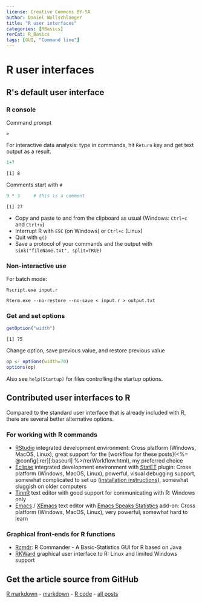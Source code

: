 ```yaml
---
license: Creative Commons BY-SA
author: Daniel Wollschlaeger
title: "R user interfaces"
categories: [RBasics]
rerCat: R_Basics
tags: [GUI, "Command line"]
---
```


R user interfaces
=========================

R's default user interface
----------------

### R console

Command prompt

```
>
```

For interactive data analysis: type in commands, hit `Return` key and get text output as a result.


```r
1+7
```

```
[1] 8
```


Comments start with `#`


```r
9 * 3     # this is a comment
```

```
[1] 27
```


 * Copy and paste to and from the clipboard as usual (Windows: `Ctrl+c` and `Ctrl+v`)
 * Interrupt R with `ESC` (on Windows) or `Ctrl+c` (Linux)
 * Quit with `q()`
 * Save a protocol of your commands and the output with `sink("fileName.txt", split=TRUE)`

### Non-interactive use

For batch mode:

`Rscript.exe input.r`

`Rterm.exe --no-restore --no-save < input.r > output.txt`

### Get and set options


```r
getOption("width")
```

```
[1] 75
```


Change option, save previous value, and restore previous value


```r
op <- options(width=70)
options(op)
```


Also see `help(Startup)` for files controlling the startup options.

Contributed user interfaces to R
----------------

Compared to the standard user interface that is already included with R, there are several better alternative options.

### For working with R commands

 - [RStudio](http://www.rstudio.org/) integrated development environment: Cross platform (Windows, MacOS, Linux), great support for the [workflow for these posts](<%= @config[:rer][:baseurl] %>/rerWorkflow.html), my preferred choice
 - [Eclipse](http://www.eclipse.org/eclipse) integrated development environment with [StatET](http://www.walware.de/goto/statet) plugin: Cross platform (Windows, MacOS, Linux), powerful, visual debugging support, somewhat complicated to set up ([installation instructions](http://www.splusbook.com/RIntro/R_Eclipse_StatET.pdf)), somewhat sluggish on older computers
 - [TinnR](http://sourceforge.net/projects/tinn-r) text editor with good support for communicating with R: Windows only
 - [Emacs](http://www.gnu.org/software/emacs/) / [XEmacs](http://www.xemacs.org/) text editor with [Emacs Speaks Statistics](http://ess.r-project.org/) add-on: Cross platform (Windows, MacOS, Linux), very powerful, somewhat hard to learn

### Graphical front-ends for R functions

 - [Rcmdr](http://socserv.mcmaster.ca/jfox/Misc/Rcmdr/): R Commander - A Basic-Statistics GUI for R based on Java
 - [RKWard](http://rkward.sourceforge.net/) graphical user interface to R: Linux and limited Windows support

Get the article source from GitHub
----------------------------------------------

[R markdown](https://github.com/dwoll/RExRepos/raw/master/Rmd/gui.Rmd) - [markdown](https://github.com/dwoll/RExRepos/raw/master/md/gui.md) - [R code](https://github.com/dwoll/RExRepos/raw/master/R/gui.R) - [all posts](https://github.com/dwoll/RExRepos/)
